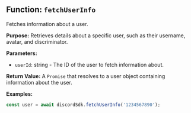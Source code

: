## Function: `fetchUserInfo`

Fetches information about a user.

**Purpose:**
Retrieves details about a specific user, such as their username, avatar, and discriminator.

**Parameters:**

- `userId`: string - The ID of the user to fetch information about.

**Return Value:**
A `Promise` that resolves to a user object containing information about the user.

**Examples:**

```typescript
const user = await discordSdk.fetchUserInfo('1234567890');
```
